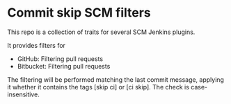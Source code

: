 # Commit skip SCM filters

This repo is a collection of traits for several SCM Jenkins plugins.

It provides filters for
 - GitHub: Filtering pull requests 
 - Bitbucket: Filtering pull requests


The filtering will be performed matching the last commit message, applying it whether it contains the tags [skip ci] or [ci skip]. The check is case-insensitive.